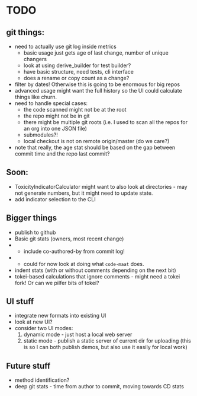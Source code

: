 # TODO

## git things:
- need to actually use git log inside metrics
  - basic usage just gets age of last change, number of unique changers
  - look at using derive_builder for test builder?
  - have basic structure, need tests, cli interface
  - does a rename or copy count as a change?
- filter by dates! Otherwise this is going to be enormous for big repos
- advanced usage might want the full history so the UI could calculate things like churn.
- need to handle special cases:
  - the code scanned might not be at the root
  - the repo might not be in git
  - there might be multiple git roots (i.e. I used to scan all the repos for an org into one JSON file)
  - submodules?!
  - local checkout is not on remote origin/master (do we care?)
- note that really, the age stat should be based on the gap between commit time and the repo last commit?

## Soon:
* ToxicityIndicatorCalculator might want to also look at directories - may not generate numbers, but it might need to update state.
* add indicator selection to the CLI

## Bigger things
* publish to github
* Basic git stats (owners, most recent change)
* * include co-authored-by from commit log!
* * could for now look at doing what `code-maat` does.
* indent stats (with or without comments depending on the next bit)
* tokei-based calculations that ignore comments - might need a tokei fork! Or can we pilfer bits of tokei?

## UI stuff
* integrate new formats into existing UI
* look at new UI?
* consider two UI modes:
  1. dynamic mode - just host a local web server
  2. static mode - publish a static server of current dir for uploading
  (this is so I can both publish demos, but also use it easily for local work)

## Future stuff
* method identification?
* deep git stats - time from author to commit, moving towards CD stats
